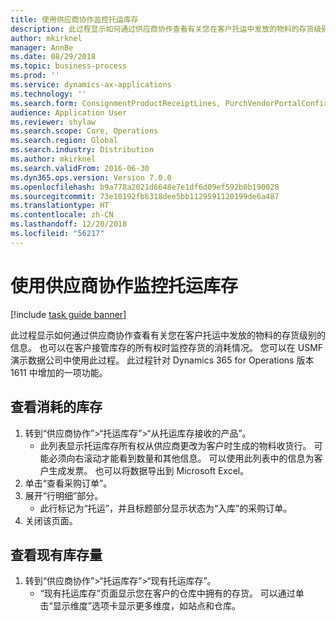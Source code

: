 ```yaml
---
title: 使用供应商协作监控托运库存
description: 此过程显示如何通过供应商协作查看有关您在客户托运中发放的物料的存货级别的信息。
author: mkirknel
manager: AnnBe
ms.date: 08/29/2018
ms.topic: business-process
ms.prod: ''
ms.service: dynamics-ax-applications
ms.technology: ''
ms.search.form: ConsignmentProductReceiptLines, PurchVendorPortalConfirmedOrders, DefaultDashboard, ConsignmentVendorPortalOnhand
audience: Application User
ms.reviewer: shylaw
ms.search.scope: Core, Operations
ms.search.region: Global
ms.search.industry: Distribution
ms.author: mkirknel
ms.search.validFrom: 2016-06-30
ms.dyn365.ops.version: Version 7.0.0
ms.openlocfilehash: b9a778a2021d6648e7e1df6d09ef592b0b190028
ms.sourcegitcommit: 73e10192fb6318dee5bb1129591120199de6a487
ms.translationtype: HT
ms.contentlocale: zh-CN
ms.lasthandoff: 12/20/2018
ms.locfileid: "56217"
---
```

# <a name="monitor-consignment-inventory-using-vendor-collaboration"></a>使用供应商协作监控托运库存

[!include [task guide banner](../../includes/task-guide-banner.md)]

此过程显示如何通过供应商协作查看有关您在客户托运中发放的物料的存货级别的信息。 也可以在客户接管库存的所有权时监控存货的消耗情况。 您可以在 USMF 演示数据公司中使用此过程。 此过程针对 Dynamics 365 for Operations 版本 1611 中增加的一项功能。


## <a name="view-consumed-inventory"></a>查看消耗的库存
1. 转到“供应商协作”>“托运库存”>“从托运库存接收的产品”。
    * 此列表显示托运库存所有权从供应商更改为客户时生成的物料收货行。 可能必须向右滚动才能看到数量和其他信息。 可以使用此列表中的信息为客户生成发票。 也可以将数据导出到 Microsoft Excel。   
2. 单击“查看采购订单”。
3. 展开“行明细”部分。
    * 此行标记为“托运”，并且标题部分显示状态为“入库”的采购订单。  
4. 关闭该页面。

## <a name="view-on-hand-inventory"></a>查看现有库存量
1. 转到“供应商协作”>“托运库存”>“现有托运库存”。
    * “现有托运库存”页面显示您在客户的仓库中拥有的存货。 可以通过单击“显示维度”选项卡显示更多维度，如站点和仓库。   

